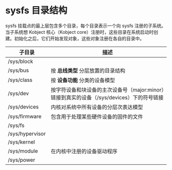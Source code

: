 # sysfs 目录结构

sysfs 挂载点的最上层包含多个目录，每个目录表示一个向 sysfs 注册的子系统。当子系统想 Kobject 核心（Kobject core）注册时，这些目录在系统启动时创建。初始化之后，它们开始发现对象，这些对象注册在各自的目录中。

| 子目录          | 描述                                                                                      |
| --------------- | ----------------------------------------------------------------------------------------- |
| /sys/block      |                                                                                           |
| /sys/bus        | 按 **总线类型** 分层放置的目录结构                                                        |
| /sys/class      | 按 **设备功能** 分类的设备模型                                                            |
| /sys/dev        | 按字符设备和块设备的主次设备号（major:minor）链接到真实的设备（/sys/devices）下的符号链接 |
| /sys/devices    | 内核对系统中所有设备的分层次表达模型                                                      |
| /sys/firmware   | 包含用于处理某些硬件设备的固件的文件                                                      |
| /sys/fs         |                                                                                           |
| /sys/hypervisor |                                                                                           |
| /sys/kernel     |                                                                                           |
| /sys/module     | 在内核中注册的设备驱动程序                                                                |
| /sys/power      |                                                                                           |